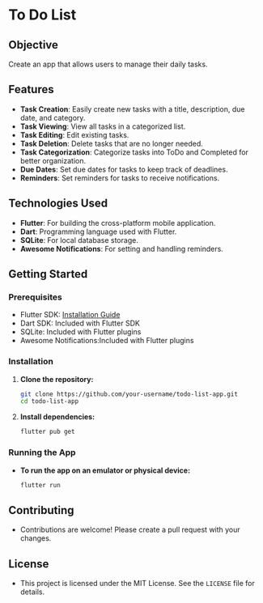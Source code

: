 # To Do List

## Objective
Create an app that allows users to manage their daily tasks.

## Features
- **Task Creation**: Easily create new tasks with a title, description, due date, and category.
- **Task Viewing**: View all tasks in a categorized list.
- **Task Editing**: Edit existing tasks.
- **Task Deletion**: Delete tasks that are no longer needed.
- **Task Categorization**: Categorize tasks into ToDo and Completed for better organization.
- **Due Dates**: Set due dates for tasks to keep track of deadlines.
- **Reminders**: Set reminders for tasks to receive notifications.

## Technologies Used
- **Flutter**: For building the cross-platform mobile application.
- **Dart**: Programming language used with Flutter.
- **SQLite**: For local database storage.
- **Awesome Notifications**: For setting and handling reminders.

## Getting Started

### Prerequisites
- Flutter SDK: [Installation Guide](https://flutter.dev/docs/get-started/install)
- Dart SDK: Included with Flutter SDK
- SQLite: Included with Flutter plugins
- Awesome Notifications:Included with Flutter plugins 

### Installation
1. **Clone the repository:**
    ```bash
    git clone https://github.com/your-username/todo-list-app.git
    cd todo-list-app
    ```

2. **Install dependencies:**
    ```bash
    flutter pub get
    ```

### Running the App
- **To run the app on an emulator or physical device:**
    ```bash
    flutter run
    ```
## Contributing
- Contributions are welcome! Please create a pull request with your changes.

## License
- This project is licensed under the MIT License. See the `LICENSE` file for details.

